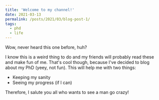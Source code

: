 ```yaml
---
title: 'Welcome to my channel!'
date: 2021-03-13
permalink: /posts/2021/03/blog-post-1/
tags:
  - phd
  - life
---
```


Wow, never heard this one before, huh? 

I know this is a weird thing to do and my friends will probably read these and make fun of me. That's cool though, because I've decided to blog about my PhD (yeey, not fun). This will help me with two things:

- Keeping my sanity
- Seeing my progress (if I can)

Therefore, I salute you all who wants to see a man go crazy!